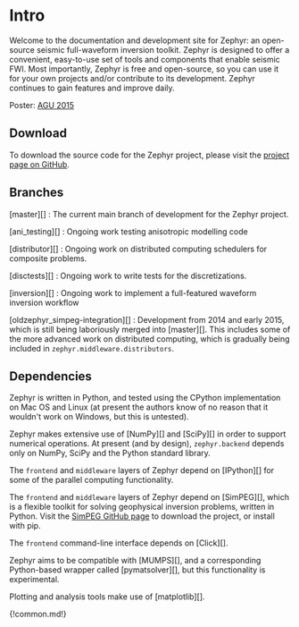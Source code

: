 # Intro

Welcome to the documentation and development site for Zephyr: an open-source seismic full-waveform inversion toolkit. Zephyr is designed to offer a convenient, easy-to-use set of tools and components that enable seismic FWI. Most importantly, Zephyr is free and open-source, so you can use it for your own projects and/or contribute to its development. Zephyr continues to gain features and improve daily.

Poster: [AGU 2015](/media/Zephyr-AGU2015.pdf)

## Download

To download the source code for the Zephyr project, please visit the [project page on GitHub](https://github.com/uwoseis/zephyr).

## Branches

[master][]
:   The current main branch of development for the Zephyr project.

[ani_testing][]
:   Ongoing work testing anisotropic modelling code

[distributor][]
:   Ongoing work on distributed computing schedulers for composite problems.

[disctests][]
:   Ongoing work to write tests for the discretizations.

[inversion][]
:   Ongoing work to implement a full-featured waveform inversion workflow

[oldzephyr_simpeg-integration][]
:   Development from 2014 and early 2015, which is still being laboriously merged into [master][]. This includes some of the more advanced work on distributed computing, which is gradually being included in `zephyr.middleware.distributors`.

## Dependencies

Zephyr is written in Python, and tested using the CPython implementation on Mac OS and Linux (at present the authors know of no reason that it wouldn't work on Windows, but this is untested).

Zephyr makes extensive use of [NumPy][] and [SciPy][] in order to support numerical operations. At present (and by design), `zephyr.backend` depends only on NumPy, SciPy and the Python standard library.

The `frontend` and `middleware` layers of Zephyr depend on [IPython][] for some of the parallel computing functionality.

The `frontend` and `middleware` layers of Zephyr depend on [SimPEG][], which is a flexible toolkit for solving geophysical inversion problems, written in Python. Visit the [SimPEG GitHub page](https://github.com/simpeg/simpeg) to download the project, or install with pip.

The `frontend` command-line interface depends on [Click][].

Zephyr aims to be compatible with [MUMPS][], and a corresponding Python-based wrapper called [pymatsolver][], but this functionality is experimental.

Plotting and analysis tools make use of [matplotlib][].

{!common.md!}